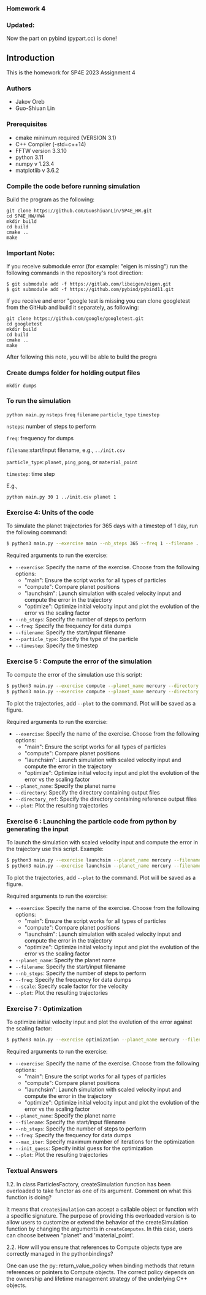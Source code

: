 ### Homework 4
### Updated:
Now the part on pybind (pypart.cc) is done!

## Introduction 
This is the homework for SP4E 2023 Assignment 4

### Authors
- Jakov Oreb
- Guo-Shiuan Lin

### Prerequisites

- cmake minimum required (VERSION 3.1)
- C++ Compiler (-std=c++14)
- FFTW version 3.3.10
- python 3.11
- numpy v 1.23.4
- matplotlib v 3.6.2

### Compile the code before running simulation

Build the program as the following: 
```
git clone https://github.com/GuoshiuanLin/SP4E_HW.git
cd SP4E_HW/HW4
mkdir build
cd build
cmake ..
make
```

### Important Note:
If you receive submodule error (for example: "eigen is missing") run the following commands in the repository's root direction:
```
$ git submodule add -f https://gitlab.com/libeigen/eigen.git
$ git submodule add -f https://github.com/pybind/pybind11.git
```

If you receive and error "google test is missing you can clone googletest from the GitHub and build it separately, as following:
```
git clone https://github.com/google/googletest.git
cd googletest
mkdir build
cd build
cmake ..
make
```
After following this note, you will be able to build the progra

### Create dumps folder for holding output files

`mkdir dumps`

### To run the simulation
`python main.py` `nsteps` `freq` `filename` `particle_type` `timestep`

`nsteps`: number of steps to perform

`freq`: frequency for dumps

`filename`:start/input filename, e.g., `../init.csv`

`particle_type`: `planet`, `ping_pong`, or `material_point`

`timestep`: time step

E.g., 

`python main.py 30 1 ../init.csv planet 1`

### Exercise 4: Units of the code
To simulate the planet trajectories for 365 days with a timestep of 1 day, run the following command:

```bash
$ python3 main.py --exercise main --nb_steps 365 --freq 1 --filename ../init.csv --particle_type planet --timestep 1
```

Required arguments to run the exercise:

- ```--exercise```: Specify the name of the exercise. Choose from the following options: 
    - "main": Ensure the script works for all types of particles 
    - "compute": Compare planet positions
    - "launchsim": Launch simulation with scaled velocity input and compute the error in the trajectory
    - "optimize": Optimize initial velocity input and plot the evolution of the error vs the scaling factor
- ```--nb_steps```: Specify the number of steps to perform
- ```--freq```: Specify the frequency for data dumps
- ```--filename```: Specify the start/input filename
- ```--particle_type```: Specify the type of the particle
- ```--timestep```: Specify the timestep

### Exercise 5 : Compute the error of the simulation

To compute the error of the simulation use this script:
```bash
$ python3 main.py --exercise compute --planet_name mercury --directory dumps --directory_ref trajectories
$ python3 main.py --exercise compute --planet_name mercury --directory dumps --directory_ref trajectories --plot
```

To plot the trajectories, add `--plot` to the command. Plot will be saved as a figure.

Required arguments to run the exercise:

- ```--exercise```: Specify the name of the exercise. Choose from the following options: 
    - "main": Ensure the script works for all types of particles 
    - "compute": Compare planet positions
    - "launchsim": Launch simulation with scaled velocity input and compute the error in the trajectory
    - "optimize": Optimize initial velocity input and plot the evolution of the error vs the scaling factor
- ```--planet_name```: Specify the planet name     
- ```--directory```: Specify the directory containing output files
- ```--directory_ref```: Specify the directory containing reference output files
- ```--plot```: Plot the resulting trajectories

### Exercise 6 : Launching the particle code from python by generating the input

To launch the simulation with scaled velocity input and compute the error in the trajectory use this script. 
Example:
```bash
$ python3 main.py --exercise launchsim --planet_name mercury --filename ../init.csv --nb_steps 365 --freq 1 --scale 1 
$ python3 main.py --exercise launchsim --planet_name mercury --filename ../init.csv --nb_steps 365 --freq 1 --scale 1 --plot
```

To plot the trajectories, add `--plot` to the command. Plot will be saved as a figure.

Required arguments to run the exercise:

- ```--exercise```: Specify the name of the exercise. Choose from the following options: 
    - "main": Ensure the script works for all types of particles 
    - "compute": Compare planet positions
    - "launchsim": Launch simulation with scaled velocity input and compute the error in the trajectory
    - "optimize": Optimize initial velocity input and plot the evolution of the error vs the scaling factor
- ```--planet_name```: Specify the planet name   
- ```--filename```: Specify the start/input filename
- ```--nb_steps```: Specify the number of steps to perform
- ```--freq```: Specify the frequency for data dumps
- ```--scale```: Specify scale factor for the velocity
- ```--plot```: Plot the resulting trajectories

### Exercise 7 : Optimization

To optimize initial velocity input and plot the evolution of the error against the scaling factor:
```bash
$ python3 main.py --exercise optimization --planet_name mercury --filename ../init.csv --nb_steps 365 --freq 1 --max_iter 20 --init_guess 5 --plot
```

Required arguments to run the exercise:

- ```--exercise```: Specify the name of the exercise. Choose from the following options: 
    - "main": Ensure the script works for all types of particles 
    - "compute": Compare planet positions
    - "launchsim": Launch simulation with scaled velocity input and compute the error in the trajectory
    - "optimize": Optimize initial velocity input and plot the evolution of the error vs the scaling factor
- ```--planet_name```: Specify the planet name   
- ```--filename```: Specify the start/input filename
- ```--nb_steps```: Specify the number of steps to perform
- ```--freq```: Specify the frequency for data dumps
- ```--max_iter```: Specify maximum number of iterations for the optimization
- ```--init_guess```: Specify initial guess for the optimization
- ```--plot```: Plot the resulting trajectories

### Textual Answers
1.2. In class ParticlesFactory, createSimulation function has been overloaded to take functor as one of its argument. Comment on what this function is doing?

It means that `createSimulation` can accept a callable object or function with a specific signature. The purpose of providing this overloaded version is to allow users to customize or extend the behavior of the createSimulation function by changing the arguments in `createComputes`.
In this case, users can choose between "planet" and 'material_point'.

2.2. How will you ensure that references to Compute objects type are correctly managed in the pythonbindings?

One can use the py::return_value_policy when binding methods that return references or pointers to Compute objects. The correct policy depends on the ownership and lifetime management strategy of the underlying C++ objects.
